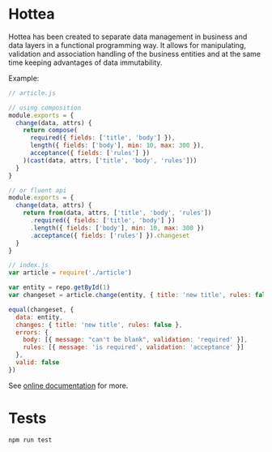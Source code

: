 # Hottea

Hottea has been created to separate data management in business and data layers in a functional programming way.
It allows for manipulating, validation and association handling of the business entities and at the same time keeping advantages of data immutability.

Example:

```javascript
// article.js

// using composition
module.exports = {
  change(data, attrs) {
    return compose(
      required({ fields: ['title', 'body'] }),
      length({ fields: ['body'], min: 10, max: 300 }),
      acceptance({ fields: ['rules'] })
    )(cast(data, attrs, ['title', 'body', 'rules']))
  }
}

// or fluent api
module.exports = {
  change(data, attrs) {
    return from(data, attrs, ['title', 'body', 'rules'])
      .required({ fields: ['title', 'body'] })
      .length({ fields: ['body'], min: 10, max: 300 })
      .acceptance({ fields: ['rules'] }).changeset
  }
}

// index.js
var article = require('./article')

var entity = repo.getById(1)
var changeset = article.change(entity, { title: 'new title', rules: false })

equal(changeset, {
  data: entity,
  changes: { title: 'new title', rules: false },
  errors: {
    body: [{ message: "can't be blank", validation: 'required' }],
    rules: [{ message: 'is required', validation: 'acceptance' }]
  },
  valid: false
})
```

See [online documentation](https://jacekbogdanski.github.io/hottea/) for more.

# Tests
```
npm run test
```
